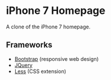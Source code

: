 # iPhone 7 Homepage
A clone of the iPhone 7 homepage.

## Frameworks
* [Bootstrap](https://getbootstrap.com/) (responsive web design) 
* [JQuery](https://jquery.com/)
* [Less](http://lesscss.org/) (CSS extension)
